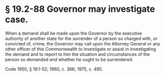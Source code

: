 # § 19.2-88 Governor may investigate case.

<p>When a demand shall be made upon the Governor by the executive authority of another state for the surrender of a person so charged with, or convicted of, crime, the Governor may call upon the Attorney General or any other officer of this Commonwealth to investigate or assist in investigating the demand and to report to him the situation and circumstances of the person so demanded and whether he ought to be surrendered.</p><p>Code 1950, § 19.1-52; 1960, c. 366; 1975, c. 495.</p>